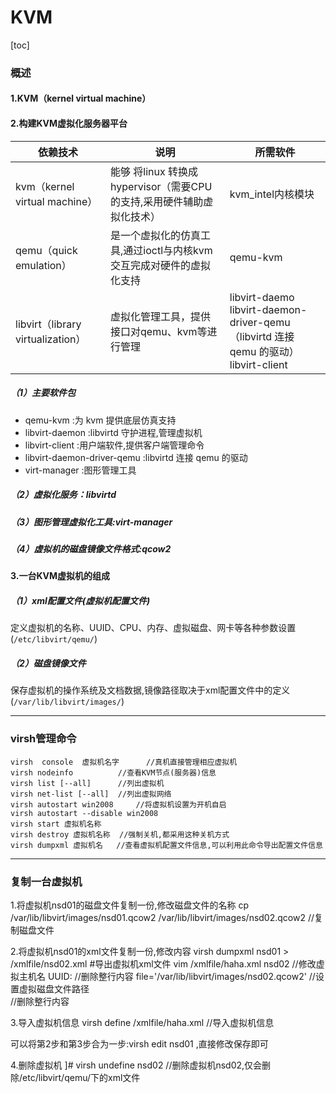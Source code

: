 # KVM

[toc]

### 概述

#### 1.KVM（kernel virtual machine）


#### 2.构建KVM虚拟化服务器平台
|依赖技术|说明|所需软件|
|-|-|-|
|kvm（kernel virtual machine）|能够 将linux 转换成 hypervisor（需要CPU的支持,采用硬件辅助虚拟化技术）|kvm_intel内核模块|
|qemu（quick emulation）|是一个虚拟化的仿真工具,通过ioctl与内核kvm交互完成对硬件的虚拟化支持|qemu-kvm|
|libvirt（library virtualization）|虚拟化管理工具，提供接口对qemu、kvm等进行管理|libvirt-daemo</br>libvirt-daemon-driver-qemu（libvirtd 连接 qemu 的驱动）</br>libvirt-client|

##### （1）主要软件包
* qemu-kvm	:为 kvm 提供底层仿真支持
* libvirt-daemon	:libvirtd 守护进程,管理虚拟机
* libvirt-client	:用户端软件,提供客户端管理命令
* libvirt-daemon-driver-qemu	:libvirtd 连接 qemu 的驱动
* virt-manager	:图形管理工具

##### （2）虚拟化服务：libvirtd
##### （3）图形管理虚拟化工具:virt-manager
##### （4）虚拟机的磁盘镜像文件格式:qcow2

#### 3.一台KVM虚拟机的组成

##### （1）xml配置文件(虚拟机配置文件)
定义虚拟机的名称、UUID、CPU、内存、虚拟磁盘、网卡等各种参数设置(`/etc/libvirt/qemu/`)

##### （2）磁盘镜像文件
保存虚拟机的操作系统及文档数据,镜像路径取决于xml配置文件中的定义(`/var/lib/libvirt/images/`)


***

### virsh管理命令
```shell
virsh  console  虚拟机名字      //真机直接管理相应虚拟机
virsh nodeinfo          //查看KVM节点(服务器)信息
virsh list [--all]      //列出虚拟机
virsh net-list [--all]  //列出虚拟网络
virsh autostart win2008     //将虚拟机设置为开机自启
virsh autostart --disable win2008   
virsh start 虚拟机名称
virsh destroy 虚拟机名称  //强制关机,都采用这种关机方式
virsh dumpxml 虚拟机名   //查看虚拟机配置文件信息,可以利用此命令导出配置文件信息
```

***

### 复制一台虚拟机
1.将虚拟机nsd01的磁盘文件复制一份,修改磁盘文件的名称
    cp  /var/lib/libvirt/images/nsd01.qcow2  /var/lib/libvirt/images/nsd02.qcow2    //复制磁盘文件

2.将虚拟机nsd01的xml文件复制一份,修改内容
    virsh dumpxml nsd01 > /xmlfile/nsd02.xml  #导出虚拟机xml文件
    vim  /xmlfile/haha.xml
      <name>nsd02</name>   //修改虚拟主机名
      UUID:   <uuid></uuid>     //删除整行内容
      file='/var/lib/libvirt/images/nsd02.qcow2'   //设置虚拟磁盘文件路径  
      <mac address='52:54:00:32:a3:aa'/>    //删除整行内容

 3.导入虚拟机信息
    virsh define /xmlfile/haha.xml     //导入虚拟机信息

 可以将第2步和第3步合为一步:virsh edit nsd01 ,直接修改保存即可

 4.删除虚拟机
]# virsh undefine  nsd02  //删除虚拟机nsd02,仅会删除/etc/libvirt/qemu/下的xml文件

